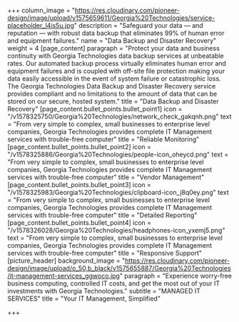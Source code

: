 +++
column_image = "https://res.cloudinary.com/pioneer-design/image/upload/v1575659611/Georgia%20Technologies/service-placeholder_l4is5u.jpg"
description = "Safeguard your data — and reputation — with robust data backup that eliminates 99% of human error and equipment failures."
name = "Data Backup and Disaster Recovery"
weight = 4
[page_content]
paragraph = "Protect your data and business continuity with Georgia Technologies data backup services at unbeatable rates. Our automated backup process virtually eliminates human error and equipment failures and is coupled with off-site file protection making your data easily accessible in the event of system failure or catastrophic loss. The Georgia Technologies Data Backup and Disaster Recovery service provides compliant and no limitations to the amount of data that can be stored on our secure, hosted system."
title = "Data Backup and Disaster Recovery"
[page_content.bullet_points.bullet_point1]
icon = "/v1578325750/Georgia%20Technologies/network_check_gakqnh.png"
text = "From very simple to complex, small businesses to enterprise level companies, Georgia Technologies provides complete IT Management services with trouble-free computer"
title = "Reliable Monitoring"
[page_content.bullet_points.bullet_point2]
icon = "/v1578325886/Georgia%20Technologies/people-icon_oheycd.png"
text = "From very simple to complex, small businesses to enterprise level companies, Georgia Technologies provides complete IT Management services with trouble-free computer"
title = "Vendor Management"
[page_content.bullet_points.bullet_point3]
icon = "/v1578325983/Georgia%20Technologies/clipboard-icon_j8q0ey.png"
text = "From very simple to complex, small businesses to enterprise level companies, Georgia Technologies provides complete IT Management services with trouble-free computer"
title = "Detailed Reporting"
[page_content.bullet_points.bullet_point4]
icon = "/v1578326028/Georgia%20Technologies/headphones-icon_yxemj5.png"
text = "From very simple to complex, small businesses to enterprise level companies, Georgia Technologies provides complete IT Management services with trouble-free computer"
title = "Responsive Support"
[picture_header]
background_image = "https://res.cloudinary.com/pioneer-design/image/upload/o_50,b_black/v1575655887/Georgia%20Technologies/it-management-services_ggwoco.jpg"
paragraph = "Experience worry-free business computing, controlled IT costs, and get the most out of your IT investments with Georgia Technologies."
subtitle = "MANAGED IT SERVICES"
title = "Your IT Management, Simplified"

+++
